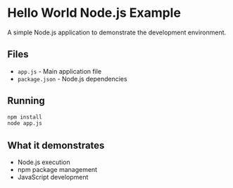 # Hello World Node.js Example

A simple Node.js application to demonstrate the development environment.

## Files

- `app.js` - Main application file
- `package.json` - Node.js dependencies

## Running

```bash
npm install
node app.js
```

## What it demonstrates

- Node.js execution
- npm package management
- JavaScript development
